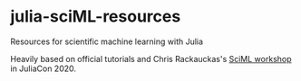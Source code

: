 # julia-sciML-resources
Resources for scientific machine learning with Julia

Heavily based on official tutorials and Chris Rackauckas's [SciML workshop](https://live.juliacon.org/talk/C9FGPP) in JuliaCon 2020. 